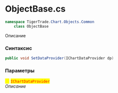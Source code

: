 
# ObjectBase.cs
```csharp
namespace TigerTrade.Chart.Objects.Common  
    class ObjectBase
```

Описание

### Синтаксис
```csharp
public void SetDataProvider(IChartDataProvider dp)
```

### Параметры  
<mark style="color:yellow;">**`dp`**</mark> <mark style="color:red;">`IChartDataProvider`</mark>  
 *Описание*  
  

                    
                    
